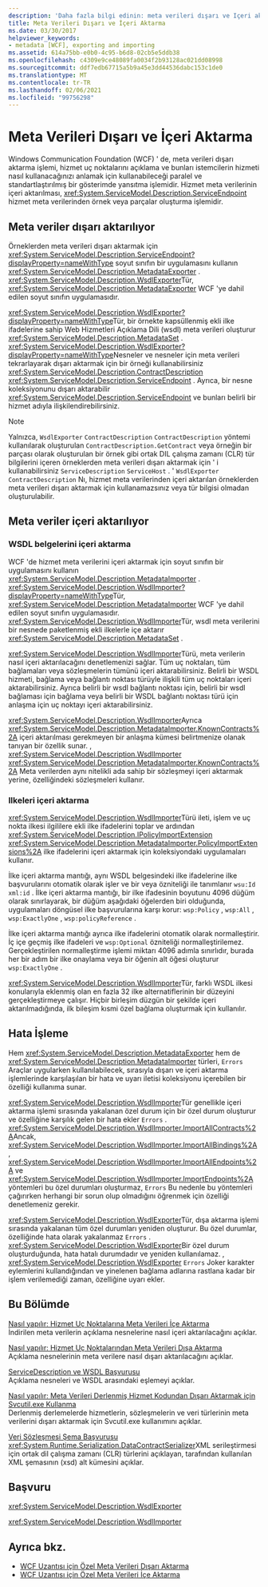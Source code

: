 ```yaml
---
description: 'Daha fazla bilgi edinin: meta verileri dışarı ve Içeri aktarma'
title: Meta Verileri Dışarı ve İçeri Aktarma
ms.date: 03/30/2017
helpviewer_keywords:
- metadata [WCF], exporting and importing
ms.assetid: 614a75bb-e0b0-4c95-b6d8-02cb5e5ddb38
ms.openlocfilehash: c4309e9ce48089fa0034f2b93128ac021dd08998
ms.sourcegitcommit: ddf7edb67715a5b9a45e3dd44536dabc153c1de0
ms.translationtype: MT
ms.contentlocale: tr-TR
ms.lasthandoff: 02/06/2021
ms.locfileid: "99756298"
---
```

# <a name="exporting-and-importing-metadata"></a>Meta Verileri Dışarı ve İçeri Aktarma

Windows Communication Foundation (WCF) ' de, meta verileri dışarı aktarma işlemi, hizmet uç noktalarını açıklama ve bunları istemcilerin hizmeti nasıl kullanacağınızı anlamak için kullanabileceği paralel ve standartlaştırılmış bir gösterimde yansıtma işlemidir. Hizmet meta verilerinin içeri aktarılması, <xref:System.ServiceModel.Description.ServiceEndpoint> hizmet meta verilerinden örnek veya parçalar oluşturma işlemidir.  
  
## <a name="exporting-metadata"></a>Meta veriler dışarı aktarılıyor  

 Örneklerden meta verileri dışarı aktarmak için <xref:System.ServiceModel.Description.ServiceEndpoint?displayProperty=nameWithType> soyut sınıfın bir uygulamasını kullanın <xref:System.ServiceModel.Description.MetadataExporter> . <xref:System.ServiceModel.Description.WsdlExporter>Tür, <xref:System.ServiceModel.Description.MetadataExporter> WCF 'ye dahil edilen soyut sınıfın uygulamasıdır.  
  
 <xref:System.ServiceModel.Description.WsdlExporter?displayProperty=nameWithType>Tür, bir örnekte kapsüllenmiş ekli ilke ifadelerine sahip Web Hizmetleri Açıklama Dili (wsdl) meta verileri oluşturur <xref:System.ServiceModel.Description.MetadataSet> . <xref:System.ServiceModel.Description.WsdlExporter?displayProperty=nameWithType>Nesneler ve nesneler için meta verileri tekrarlayarak dışarı aktarmak için bir örneği kullanabilirsiniz <xref:System.ServiceModel.Description.ContractDescription> <xref:System.ServiceModel.Description.ServiceEndpoint> . Ayrıca, bir nesne koleksiyonunu dışarı aktarabilir <xref:System.ServiceModel.Description.ServiceEndpoint> ve bunları belirli bir hizmet adıyla ilişkilendirebilirsiniz.  
  
> [!NOTE]
> Yalnızca, `WsdlExporter` `ContractDescription` `ContractDescription` yöntemi kullanılarak oluşturulan `ContractDescription.GetContract` veya örneğin bir parçası olarak oluşturulan bir örnek gibi ortak DIL çalışma zamanı (CLR) tür bilgilerini içeren örneklerden meta verileri dışarı aktarmak için ' i kullanabilirsiniz `ServiceDescription` `ServiceHost` . ' `WsdlExporter` `ContractDescription` Nı, hizmet meta verilerinden içeri aktarılan örneklerden meta verileri dışarı aktarmak için kullanamazsınız veya tür bilgisi olmadan oluşturulabilir.  
  
## <a name="importing-metadata"></a>Meta veriler içeri aktarılıyor  
  
### <a name="importing-wsdl-documents"></a>WSDL belgelerini içeri aktarma  

 WCF 'de hizmet meta verilerini içeri aktarmak için soyut sınıfın bir uygulamasını kullanın <xref:System.ServiceModel.Description.MetadataImporter> . <xref:System.ServiceModel.Description.WsdlImporter?displayProperty=nameWithType>Tür, <xref:System.ServiceModel.Description.MetadataImporter> WCF 'ye dahil edilen soyut sınıfın uygulamasıdır. <xref:System.ServiceModel.Description.WsdlImporter>Tür, wsdl meta verilerini bir nesnede paketlenmiş ekli ilkelerle içe aktarır <xref:System.ServiceModel.Description.MetadataSet> .  
  
 <xref:System.ServiceModel.Description.WsdlImporter>Türü, meta verilerin nasıl içeri aktarılacağını denetlemenizi sağlar. Tüm uç noktaları, tüm bağlamaları veya sözleşmelerin tümünü içeri aktarabilirsiniz. Belirli bir WSDL hizmeti, bağlama veya bağlantı noktası türüyle ilişkili tüm uç noktaları içeri aktarabilirsiniz. Ayrıca belirli bir wsdl bağlantı noktası için, belirli bir wsdl bağlaması için bağlama veya belirli bir WSDL bağlantı noktası türü için anlaşma için uç noktayı içeri aktarabilirsiniz.  
  
 <xref:System.ServiceModel.Description.WsdlImporter>Ayrıca <xref:System.ServiceModel.Description.MetadataImporter.KnownContracts%2A> içeri aktarılması gerekmeyen bir anlaşma kümesi belirtmenize olanak tanıyan bir özellik sunar. , <xref:System.ServiceModel.Description.WsdlImporter> <xref:System.ServiceModel.Description.MetadataImporter.KnownContracts%2A> Meta verilerden aynı nitelikli ada sahip bir sözleşmeyi içeri aktarmak yerine, özelliğindeki sözleşmeleri kullanır.  
  
### <a name="importing-policies"></a>Ilkeleri içeri aktarma  

 <xref:System.ServiceModel.Description.WsdlImporter>Türü ileti, işlem ve uç nokta ilkesi ilgililere ekli ilke ifadelerini toplar ve ardından <xref:System.ServiceModel.Description.IPolicyImportExtension> <xref:System.ServiceModel.Description.MetadataImporter.PolicyImportExtensions%2A> ilke ifadelerini içeri aktarmak için koleksiyondaki uygulamaları kullanır.  
  
 İlke içeri aktarma mantığı, aynı WSDL belgesindeki ilke ifadelerine ilke başvurularını otomatik olarak işler ve bir veya özniteliği ile tanımlanır `wsu:Id` `xml:id` . İlke içeri aktarma mantığı, bir ilke ifadesinin boyutunu 4096 düğüm olarak sınırlayarak, bir düğüm aşağıdaki öğelerden biri olduğunda, uygulamaları döngüsel ilke başvurularına karşı korur: `wsp:Policy` , `wsp:All` , `wsp:ExactlyOne` , `wsp:policyReference` .  
  
 İlke içeri aktarma mantığı ayrıca ilke ifadelerini otomatik olarak normalleştirir. İç içe geçmiş ilke ifadeleri ve `wsp:Optional` özniteliği normalleştirilemez. Gerçekleştirilen normalleştirme işlemi miktarı 4096 adımla sınırlıdır, burada her bir adım bir ilke onaylama veya bir öğenin alt öğesi oluşturur `wsp:ExactlyOne` .  
  
 <xref:System.ServiceModel.Description.WsdlImporter>Tür, farklı WSDL ilkesi konularıyla eklenmiş olan en fazla 32 ilke alternatiflerinin bir düzeyini gerçekleştirmeye çalışır. Hiçbir birleşim düzgün bir şekilde içeri aktarılmadığında, ilk bileşim kısmi özel bağlama oluşturmak için kullanılır.  
  
## <a name="error-handling"></a>Hata İşleme  

 Hem <xref:System.ServiceModel.Description.MetadataExporter> hem de <xref:System.ServiceModel.Description.MetadataImporter> türleri, `Errors` Araçlar uygularken kullanılabilecek, sırasıyla dışarı ve içeri aktarma işlemlerinde karşılaşılan bir hata ve uyarı iletisi koleksiyonu içerebilen bir özelliği kullanıma sunar.  
  
 <xref:System.ServiceModel.Description.WsdlImporter>Tür genellikle içeri aktarma işlemi sırasında yakalanan özel durum için bir özel durum oluşturur ve özelliğine karşılık gelen bir hata ekler `Errors` . <xref:System.ServiceModel.Description.WsdlImporter.ImportAllContracts%2A>Ancak, <xref:System.ServiceModel.Description.WsdlImporter.ImportAllBindings%2A> , <xref:System.ServiceModel.Description.WsdlImporter.ImportAllEndpoints%2A> ve <xref:System.ServiceModel.Description.WsdlImporter.ImportEndpoints%2A> yöntemleri bu özel durumları oluşturmaz, `Errors` Bu nedenle bu yöntemleri çağırırken herhangi bir sorun olup olmadığını öğrenmek için özelliği denetlemeniz gerekir.  
  
 <xref:System.ServiceModel.Description.WsdlExporter>Tür, dışa aktarma işlemi sırasında yakalanan tüm özel durumları yeniden oluşturur. Bu özel durumlar, özelliğinde hata olarak yakalanmaz `Errors` . <xref:System.ServiceModel.Description.WsdlExporter>Bir özel durum oluşturduğunda, hata hatalı durumdadır ve yeniden kullanılamaz. , <xref:System.ServiceModel.Description.WsdlExporter> `Errors` Joker karakter eylemlerini kullandığından ve yinelenen bağlama adlarına rastlana kadar bir işlem verilemediği zaman, özelliğine uyarı ekler.  
  
## <a name="in-this-section"></a>Bu Bölümde  

 [Nasıl yapılır: Hizmet Uç Noktalarına Meta Verileri İçe Aktarma](how-to-import-metadata-into-service-endpoints.md)  
 İndirilen meta verilerin açıklama nesnelerine nasıl içeri aktarılacağını açıklar.  
  
 [Nasıl yapılır: Hizmet Uç Noktalarından Meta Verileri Dışa Aktarma](how-to-export-metadata-from-service-endpoints.md)  
 Açıklama nesnelerinin meta verilere nasıl dışarı aktarılacağını açıklar.  
  
 [ServiceDescription ve WSDL Başvurusu](servicedescription-and-wsdl-reference.md)  
 Açıklama nesneleri ve WSDL arasındaki eşlemeyi açıklar.  
  
 [Nasıl yapılır: Meta Verileri Derlenmiş Hizmet Kodundan Dışarı Aktarmak için Svcutil.exe Kullanma](how-to-use-svcutil-exe-to-export-metadata-from-compiled-service-code.md)  
 Derlenmiş derlemelerde hizmetlerin, sözleşmelerin ve veri türlerinin meta verilerini dışarı aktarmak için Svcutil.exe kullanımını açıklar.  
  
 [Veri Sözleşmesi Şema Başvurusu](data-contract-schema-reference.md)  
 <xref:System.Runtime.Serialization.DataContractSerializer>XML serileştirmesi için ortak dil çalışma zamanı (CLR) türlerini açıklayan, tarafından kullanılan XML şemasının (xsd) alt kümesini açıklar.  
  
## <a name="reference"></a>Başvuru  

 <xref:System.ServiceModel.Description.WsdlExporter>  
  
 <xref:System.ServiceModel.Description.WsdlImporter>  
  
## <a name="see-also"></a>Ayrıca bkz.

- [WCF Uzantısı için Özel Meta Verileri Dışarı Aktarma](../extending/exporting-custom-metadata-for-a-wcf-extension.md)
- [WCF Uzantısı için Özel Meta Verileri İçe Aktarma](../extending/importing-custom-metadata-for-a-wcf-extension.md)
